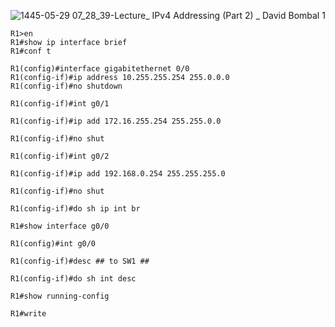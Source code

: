 
![1445-05-29 07_28_39-Lecture_ IPv4 Addressing (Part 2) _ David Bombal 1](https://github.com/0xVoLk/CCNA-Note/assets/100092212/4dbcfefd-cccb-403b-ad50-eb7c6cb1e013)

```R1>en```  
```R1#show ip interface brief```  
```R1#conf t```

```
R1(config)#interface gigabitethernet 0/0
R1(config-if)#ip address 10.255.255.254 255.0.0.0
R1(config-if)#no shutdown
```
```
R1(config-if)#int g0/1

R1(config-if)#ip add 172.16.255.254 255.255.0.0

R1(config-if)#no shut
```

```
R1(config-if)#int g0/2

R1(config-if)#ip add 192.168.0.254 255.255.255.0

R1(config-if)#no shut
```

```R1(config-if)#do sh ip int br```


```R1#show interface g0/0```


```
R1(config)#int g0/0

R1(config-if)#desc ## to SW1 ##

R1(config-if)#do sh int desc
```

```
R1#show running-config

R1#write
```

